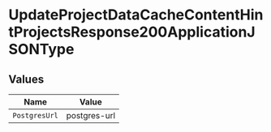 # UpdateProjectDataCacheContentHintProjectsResponse200ApplicationJSONType


## Values

| Name          | Value         |
| ------------- | ------------- |
| `PostgresUrl` | postgres-url  |